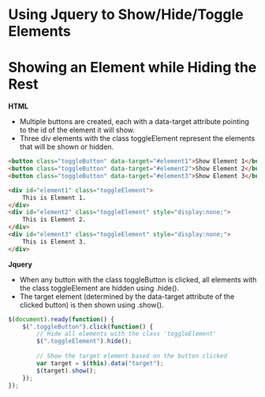 # Using Jquery to Show/Hide/Toggle Elements

# Showing an Element while Hiding the Rest

**HTML**
- Multiple buttons are created, each with a data-target attribute pointing to the id of the element it will show.
- Three div elements with the class toggleElement represent the elements that will be shown or hidden.

```html
<button class="toggleButton" data-target="#element1">Show Element 1</button>
<button class="toggleButton" data-target="#element2">Show Element 2</button>
<button class="toggleButton" data-target="#element3">Show Element 3</button>

<div id="element1" class="toggleElement">
    This is Element 1.
</div>
<div id="element2" class="toggleElement" style="display:none;">
    This is Element 2.
</div>
<div id="element3" class="toggleElement" style="display:none;">
    This is Element 3.
</div>
```

**Jquery**
- When any button with the class toggleButton is clicked, all elements with the class toggleElement are hidden using .hide().
- The target element (determined by the data-target attribute of the clicked button) is then shown using .show().

```javascript
$(document).ready(function() {
    $(".toggleButton").click(function() {
        // Hide all elements with the class 'toggleElement'
        $(".toggleElement").hide();
        
        // Show the target element based on the button clicked
        var target = $(this).data("target");
        $(target).show();
    });
});
```
